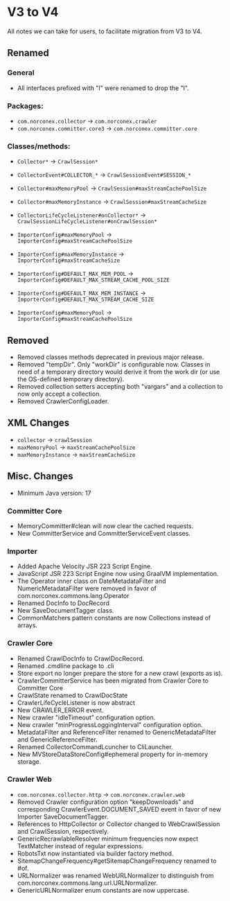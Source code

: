 V3 to V4
========

All notes we can take for users, to facilitate migration from V3 to V4.

Renamed
-------

### General

* All interfaces prefixed with "I" were renamed to drop the "I".

### Packages:

* `com.norconex.collector` → `com.norconex.crawler`
* `com.norconex.committer.core3` → `com.norconex.committer.core`

### Classes/methods:

* `Collector*` → `CrawlSession*`
* `CollectorEvent#COLLECTOR_*` → `CrawlSessionEvent#SESSION_*`
* `Collector#maxMemoryPool` → `CrawlSession#maxStreamCachePoolSize`
* `Collector#maxMemoryInstance` → `CrawlSession#maxStreamCacheSize`
* `CollectorLifeCycleListener#onCollector*`
  → `CrawlSessionLifeCycleListener#onCrawlSession*`

* `ImporterConfig#maxMemoryPool` → `ImporterConfig#maxStreamCachePoolSize`
* `ImporterConfig#maxMemoryInstance` → `ImporterConfig#maxStreamCacheSize`
* `ImporterConfig#DEFAULT_MAX_MEM_POOL` → `ImporterConfig#DEFAULT_MAX_STREAM_CACHE_POOL_SIZE`
* `ImporterConfig#DEFAULT_MAX_MEM_INSTANCE` → `ImporterConfig#DEFAULT_MAX_STREAM_CACHE_SIZE`

* `ImporterConfig#maxMemoryPool` → `ImporterConfig#maxStreamCachePoolSize`

Removed
-------

* Removed classes methods deprecated in previous major release.
* Removed "tempDir". Only "workDir" is configurable now. Classes 
  in need of a  temporary directory would derive it from the work 
  dir (or use the OS-defined temporary directory).
* Removed collection setters accepting both "vargars" and a collection
  to now only accept a collection. 
* Removed CrawlerConfigLoader.

XML Changes
-----------

* `collector` → `crawlSession`
* `maxMemoryPool` → `maxStreamCachePoolSize`
* `maxMemoryInstance` → `maxStreamCacheSize`


Misc. Changes
-------------

* Minimum Java version: 17

### Committer Core

* MemoryCommitter#clean will now clear the cached requests.
* New CommitterService and CommitterServiceEvent classes.

### Importer

* Added Apache Velocity JSR 223 Script Engine.
* JavaScript JSR 223 Script Engine now using GraalVM implementation.
* The Operator inner class on DateMetadataFilter and NumericMetadataFilter
  were removed in favor of com.norconex.commons.lang.Operator
* Renamed DocInfo to DocRecord
* New SaveDocumentTagger class.
* CommonMatchers pattern constants are now Collections instead of arrays.

### Crawler Core
* Renamed CrawlDocInfo to CrawlDocRecord.
* Renamed .cmdline package to .cli
* Store export no longer prepare the store for a new crawl (exports as is).
* CrawlerCommitterService has been migrated from Crawler Core to
  Committer Core
* CrawlState renamed to CrawlDocState
* CrawlerLifeCycleListener is now abstract
* New CRAWLER_ERROR event.
* New crawler "idleTimeout" configuration option.
* New crawler "minProgressLoggingInterval" configuration option.
* MetadataFilter and ReferenceFilter renamed to GenericMetadataFilter and 
  GenericReferenceFilter.
* Renamed CollectorCommandLcuncher to CliLauncher.
* New MVStoreDataStoreConfig#ephemeral property for in-memory storage.
  
### Crawler Web

* `com.norconex.collector.http` → `com.norconex.crawler.web`
* Removed Crawler configuration option "keepDownloads" and corresponding 
  CrawlerEvent.DOCUMENT_SAVED event in favor of new Importer SaveDocumentTagger.
* References to HttpCollector or Collector changed to WebCrawlSession 
  and CrawlSession, respectively.
* GenericRecrawlableResolver minimum frequencies now expect TextMatcher 
  instead of regular expressions.
* RobotsTxt now instantiated via builder factory method.
* SitemapChangeFrequency#getSitemapChangeFrequency renamed to #of.
* URLNormalizer was renamed WebURLNormalizer to distinguish from 
  com.norconex.commons.lang.url.URLNormalizer.
* GenericURLNormalizer enum constants are now uppercase.
  